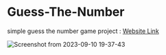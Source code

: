 # Guess-The-Number
simple guess the number game project : [Website Link](https://itsankitpatel.github.io/Guess-The-Number/)



![Screenshot from 2023-09-10 19-37-43](https://github.com/ItsAnkitPatel/Guess-The-Number/assets/83267083/cac0fcb4-728f-45e6-9da7-47728c414518)
